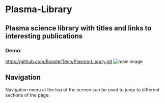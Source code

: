# Plasma-Library
## Plasma science library with titles and links to interesting publications
### Demo:
https://github.com/BoosterTech/Plasma-Library.git
![main image](https://www.linkpicture.com/q/main_19.png)
## Navigation
Navigation menu at the top of the screen can be used to jump to different sections of the page:
